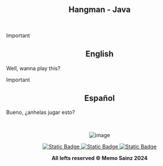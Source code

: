 <div align="center">

## Hangman - Java </div>
<br>

> [!IMPORTANT]
>
> <div align="center"> <h2>English</h2> </div>
> 
> Well, wanna play this?
>


> [!IMPORTANT]
>
> <div align="center">  <h2>Español</h2>  </div>
> 
> Bueno, ¿anhelas jugar esto?
> 


<br>

<div align="center">
  
<!---  Screenshot  --->
![image](https://github.com/user-attachments/assets/77797b08-9614-4667-9211-56386430c5fb)







</div>

<div align="center"> 
<a target="_blank" href="https://github.com/MemoSainz/Portfolio">
<img alt="Static Badge" src="https://img.shields.io/badge/Portfolio-blue?style=for-the-badge&logo=googlechrome&logoColor=%23f8f8ff&logoSize=auto&label=Memo%27s&labelColor=%23304674&color=%2382C2FF">
</a>
<a target="_blank" href="https://www.youtube.com/@tioalex-px">
<img alt="Static Badge" src="https://img.shields.io/badge/Tech%20Cult-blue?style=for-the-badge&logo=youtube&logoColor=%23f8f8ff&logoSize=30&label=Memo's&labelColor=%23ec8f16&color=%2300a86b">
</a>
<a target="_blank" href="https://github.com/MemoSainz/">
<img alt="Static Badge" src="https://img.shields.io/badge/GitHub-blue?style=for-the-badge&logo=github&logoColor=%23f8f8ff&logoSize=30&label=Memo's&labelColor=slateblue&color=gray">
</a>

<br>


<b> All lefts reserved 	&#169; Memo Sainz 2024 </b>
</div>
